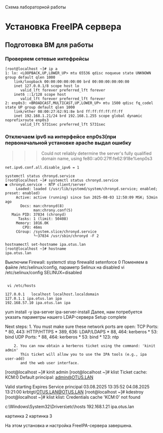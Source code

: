 Схема лабораторной работы 
# Установка FreeIPA сервера
## Подготовка ВМ для работы
### Проверяем сетевые интефрейсы
```
[root@localhost ~]# ip a
1: lo: <LOOPBACK,UP,LOWER_UP> mtu 65536 qdisc noqueue state UNKNOWN group default qlen 1000
    link/loopback 00:00:00:00:00:00 brd 00:00:00:00:00:00
    inet 127.0.0.1/8 scope host lo
       valid_lft forever preferred_lft forever
    inet6 ::1/128 scope host
       valid_lft forever preferred_lft forever
2: enp0s3: <BROADCAST,MULTICAST,UP,LOWER_UP> mtu 1500 qdisc fq_codel state UP group default qlen 1000
    link/ether 08:00:27:62:91:8e brd ff:ff:ff:ff:ff:ff
    inet 192.168.1.21/24 brd 192.168.1.255 scope global dynamic noprefixroute enp0s3
       valid_lft 5731sec preferred_lft 5731sec
```
### Отключаем ipv6 на интерфейсе enp0s3(при первоначальной установке apache выдал ошибку
>>> Could not reliably determine the server's fully qualified domain name, using fe80::a00:27ff:fe62:918e%enp0s3
>>>
```
net.ipv6.conf.all.disable_ipv6 = 1
```
```
systemctl status chronyd.service
[root@localhost ~]# systemctl status chronyd.service
● chronyd.service - NTP client/server
     Loaded: loaded (/usr/lib/systemd/system/chronyd.service; enabled; preset: enabled)
     Active: active (running) since Sun 2025-08-03 12:50:09 MSK; 53min ago
       Docs: man:chronyd(8)
             man:chrony.conf(5)
   Main PID: 37834 (chronyd)
      Tasks: 1 (limit: 50408)
     Memory: 1016.0K
        CPU: 46ms
     CGroup: /system.slice/chronyd.service
             └─37834 /usr/sbin/chronyd -F 2
```
```
hostnamectl set-hostname ipa.otus.lan
[root@localhost ~]# hostname
ipa.otus.lan

```
Выключим Firewall: systemctl stop firewalld
setenforce 0
Поменяем в файле /etc/selinux/config, параметр Selinux на disabled
vi /etc/selinux/config
SELINUX=disabled
  ```
   
   vi /etc/hosts

127.0.0.1   localhost localhost.localdomain 
127.0.1.1 ipa.otus.lan ipa
192.168.57.10 ipa.otus.lan ipa
  ```
yum install -y ipa-server
ipa-server-install
Далее, нам потребуется указать параметры нашего LDAP-сервера
Setup complete

Next steps:
        1. You must make sure these network ports are open:
                TCP Ports:
                  * 80, 443: HTTP/HTTPS
                  * 389, 636: LDAP/LDAPS
                  * 88, 464: kerberos
                  * 53: bind
                UDP Ports:
                  * 88, 464: kerberos
                  * 53: bind
                  * 123: ntp

        2. You can now obtain a kerberos ticket using the command: 'kinit admin'
           This ticket will allow you to use the IPA tools (e.g., ipa user-add)
           and the web user interface.

[root@localhost ~]# kinit admin
[root@localhost ~]# klist
Ticket cache: KCM:0
Default principal: admin@OTUS.LAN

Valid starting       Expires              Service principal
03.08.2025 13:35:52  04.08.2025 13:21:00  krbtgt/OTUS.LAN@OTUS.LAN
[root@localhost ~]# kdestroy
[root@localhost ~]# klist
klist: Credentials cache 'KCM:0' not found


c:\Windows\System32\Drivers\etc\hosts
192.168.1.21 ipa.otus.lan


картинка 2
картинка 3

На этом установка и настройка FreeIPA-сервера завершена.
